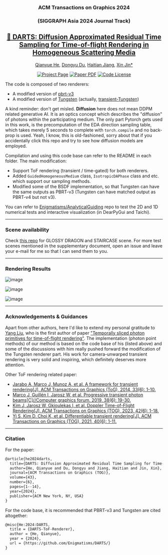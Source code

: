 <div align="center">

### ACM Transactions on Graphics 2024
### (SIGGRAPH Asia 2024 Journal Track)

## <a href="https://dl.acm.org/doi/10.1145/3687930">🎯 DARTS: Diffusion Approximated Residual Time Sampling for Time-of-flight Rendering in Homogeneous Scattering Media</a>

[Qianyue He](https://github.com/Enigmatisms), [Dongyu Du](https://dongyu-du.github.io/), [Haitian Jiang](https://github.com/Enigmatisms/DARTS), [Xin Jin*](https://scholar.google.com.hk/citations?user=FTikW50AAAAJ&hl=zh-CN&oi=sra)

[![Project Page](https://img.shields.io/badge/Project-Page-green.svg)](https://darts-paper.github.io/DARTS-proj-page/)
[![Paper PDF](https://img.shields.io/badge/Paper-PDF-red.svg)](https://dl.acm.org/doi/10.1145/3687930)
[![Code License](https://img.shields.io/badge/license-MIT-blue)](https://github.com/Enigmatisms/DARTS?tab=MIT-1-ov-file#readme)
</div>

The code is composed of two renderers:

- A modified version of [pbrt-v3](https://github.com/mmp/pbrt-v3)
- A modified version of [Tungsten](https://github.com/tunabrain/tungsten) (actually, [transient-Tungsten](https://github.com/GhostatSpirit))

A kind reminder: don't get misled. **Diffusion** here does not mean DDPM related generative AI. It is an optics concept which describes the "diffusion" of photons within the participating medium. The only part Pytorch gets used in this work, is the precomputation of the EDA direction sampling table, which takes merely 5 seconds to complete with `torch.compile` and no back-prop is used. Yeah, I know, this is old-fashioned, sorry about that if you accidentally click this repo and try to see how diffusion models are employed.

Compilation and using this code base can refer to the README in each folder. The main modification:

- Support ToF rendering (transient / time-gated) for both renderers.
- Added `GuidedHomogeneousMedium` class, `IsotropicDAPhase` class and etc. which support our sampling methods.
- Modified some of the BSDF implementation, so that Tungsten can have the same outputs as PBRT-v3 (Tungsten can have matched output as PBRT-v4 but not v3).

You can refer to [Enigmatisms/AnalyticalGuiding](https://github.com/Enigmatisms/AnalyticalGuiding) repo to test the 2D and 1D numerical tests and interactive visualization (in DearPyGui and Taichi).

---
### Scene availability
Check [this repo](https://github.com/Enigmatisms/DARTS-scenes) for GLOSSY DRAGON and STAIRCASE scene. For more test scenes mentioned in the supplementary document, open an issue and leave your e-mail for me so that I can send them to you.

---

### Rendering Results

![image](https://github.com/user-attachments/assets/75041d18-c9c5-4935-8747-760d1fe665aa)

![image](https://github.com/user-attachments/assets/e056af7d-610d-4d4c-9bf3-75119cc16bd6)

![image](https://github.com/user-attachments/assets/50cdd855-aa27-4430-9458-0bef26e8d50a)

---

### Acknowledgements & Guidances

Apart from other authors, here I'd like to extend my personal gratitude to [Yang Liu](https://github.com/GhostatSpirit), who is the first author of paper ["Temporally sliced photon primitives for time-of-flight rendering"](https://onlinelibrary.wiley.com/doi/abs/10.1111/cgf.14584). The implementation (photon point methods) of our method is based on the code base of his (listed above) and some of the discussions with him really pushed forward the modification of the Tungsten renderer part. His work for camera-unwarped transient rendering is very solid and inspiring, which definitely deserves more attention.

Other ToF rendering related paper:

- [Jarabo A, Marco J, Munoz A, et al. A framework for transient rendering[J]. ACM Transactions on Graphics (ToG), 2014, 33(6): 1-10.](https://cs.dartmouth.edu/~wjarosz/publications/jarabo14framework.html)
- [Marco J, Guillén I, Jarosz W, et al. Progressive transient photon beams[C]//Computer graphics forum. 2019, 38(6): 19-30.](https://onlinelibrary.wiley.com/doi/am-pdf/10.1111/cgf.13600)
- [Kim J, Jarosz W, Gkioulekas I, et al. Doppler Time-of-Flight Rendering[J]. ACM Transactions on Graphics (TOG), 2023, 42(6): 1-18.](https://dl.acm.org/doi/abs/10.1145/3618335)
- [Yi S, Kim D, Choi K, et al. Differentiable transient rendering[J]. ACM Transactions on Graphics (TOG), 2021, 40(6): 1-11.](https://dl.acm.org/doi/abs/10.1145/3478513.3480498)

---

### Citation

For the paper:

```tex
@article{he2024darts,
  title={DARTS: Diffusion Approximated Residual Time Sampling for Time-of-flight Rendering in Homogeneous Scattering Media},
  author={He, Qianyue and Du, Dongyu and Jiang, Haitian and Jin, Xin},
  journal={ACM Transactions on Graphics (TOG)},
  volume={43},
  number={6},
  pages={1--14},
  year={2024},
  publisher={ACM New York, NY, USA}
}
```

For the code base, it is recommended that PBRT-v3 and Tungsten are cited altogether:

```tex
@misc{He:2024:DARTS,
  title = {DARTS-ToF-Renderer},
  author = {He, Qianyue},
  year = {2024},
  url = {https://github.com/Enigmatisms/DARTS/}
}
```
